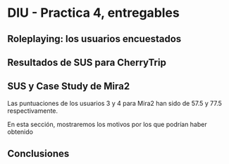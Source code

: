 # DIU - Practica 4, entregables

## Roleplaying: los usuarios encuestados

## Resultados de SUS para CherryTrip

## SUS y Case Study de Mira2

Las puntuaciones de los usuarios 3 y 4 para Mira2 han sido de 57.5 y 77.5 respectivamente.

En esta sección, mostraremos los motivos por los que podrían haber obtenido 

## Conclusiones
